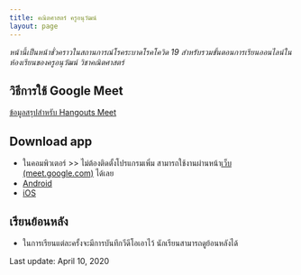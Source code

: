 ```yaml
---
title: คณิตศาสตร์ ครูอนุวัฒน์
layout: page
---
```

*หน้านี้เป็นหน้าชั่วคราวในสถานการณ์โรคระบาดโรคโควิด 19 สำหรับรวมขั้นตอนการเรียนออนไลน์ในห้องเรียนของครูอนุวัฒน์ วิชาคณิตศาสตร์*

## วิธีการใช้ Google Meet 
[ข้อมูลสรุปสำหรับ Hangouts Meet](https://support.google.com/a/users/answer/9300131)

## Download app
- ในคอมพิวเตอร์ >> ไม่ต้องติดตั้งโปรแกรมเพิ่ม สามารถใช้งานผ่านหน้า[เว็บ (meet.google.com)](https://meet.google.com/) ได้เลย 
- [Android](https://play.google.com/store/apps/details?id=com.google.android.apps.meetings)
- [iOS](https://itunes.apple.com/app/hangouts-meet/id1013231476)

## เรียนย้อนหลัง
- ในการเรียนแต่ละครั้งจะมีการบันทึกวีดีโอเอาไว้ นักเรียนสามารถดูย้อนหลังได้ 

Last update: April 10, 2020